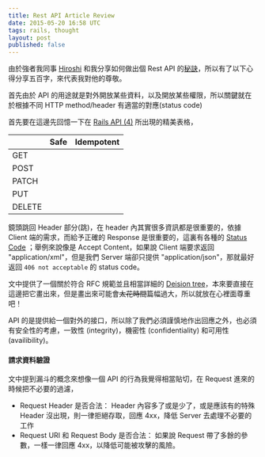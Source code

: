 ```yaml
---
title: Rest API Article Review
date: 2015-05-20 16:58 UTC
tags: rails, thought
layout: post
published: false
---
```


由於強者我同事 [Hiroshi](https://twitter.com/hiroshiyui) 和我分享如何做出個 Rest API 的[秘訣](http://zhuanlan.zhihu.com/prattle/20034107)，所以有了以下心得分享五百字，來代表我對他的尊敬。

首先由於 API 的用途就是對外開放某些資料，以及開放某些權限，所以關鍵就在於根據不同 HTTP method/header 有適當的對應(status code)

首先要在這邊先回憶一下在 [Rails API (4)](http://wellsonjain.github.io/2015/05/06/rails-api-part4/) 所出現的精美表格，

|          | Safe                        | Idempotent                  |
| -------- | --------------------------- | --------------------------- |
| GET      | <i class="fa fa-check"></i> | <i class="fa fa-check"></i> |
| POST     | <i class="fa fa-times"></i> | <i class="fa fa-times"></i> |
| PATCH    | <i class="fa fa-times"></i> | <i class="fa fa-times"></i> |
| PUT      | <i class="fa fa-times"></i> | <i class="fa fa-check"></i> |
| DELETE   | <i class="fa fa-times"></i> | <i class="fa fa-check"></i> |

鏡頭跳回 Header 部分(跳)，在 header 內其實很多資訊都是很重要的，依據 Client 端的需求，而給予正確的 Response 是很重要的，這裏有各種的 [Status Code](http://zh.wikipedia.org/zh-tw/HTTP%E7%8A%B6%E6%80%81%E7%A0%81) ；舉例來說像是 Accept Content，如果說 Client 端要求返回 "application/xml"，但是我們 Server 端卻只提供 "application/json"，那就最好返回 `406 not acceptable` 的 status code。

文中提供了一個關於符合 RFC 規範並且相當詳細的 [Deision tree](http://clojure-liberator.github.io/liberator/assets/img/decision-graph.svg)，本來要直接在這邊把它畫出來，但是畫出來可能會<del>太花時間</del>篇幅過大，所以就放在心裡面尊重吧！

API 的是提供給一個對外的接口，所以除了我們必須謹慎地作出回應之外，也必須有安全性的考慮，一致性 (integrity)，機密性 (confidentiality) 和可用性 (availibility)。

#### 請求資料驗證
文中提到漏斗的概念來想像一個 API 的行為我覺得相當貼切，在 Request 進來的時候把不必要的過濾，

  - Request Header 是否合法： Header 內容多了或是少了，或是應該有的特殊 Header 沒出現，則一律拒絕存取，回應 4xx，降低 Server 去處理不必要的工作
  - Request URI 和 Request Body 是否合法： 如果說 Request 帶了多餘的參數，一樣一律回應 4xx，以降低可能被攻擊的風險。
